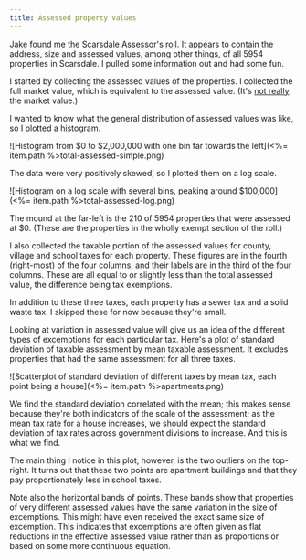 ```yaml
---
title: Assessed property values
---
```


[Jake](https://twitter.com/jbialer/) found me the Scarsdale Assessor's 
[roll](https://github.com/tlevine/scarsdale-data/blob/master/assessor/2012.pdf?raw=true).
It appears to contain the address, size and assessed values, among other
things, of all 5954 properties in Scarsdale. I pulled some information out and
had some fun.

I started by collecting the assessed values of the properties. I collected
the full market value, which is equivalent to the assessed value. (It's 
[not really]() the market value.)

I wanted to know what the general distribution of assessed values was like,
so I plotted a histogram.

![Histogram from $0 to $2,000,000 with one bin far towards the left](<%= item.path %>total-assessed-simple.png)

The data were very positively skewed, so I plotted them on a log scale.

![Histogram on a log scale with several bins, peaking around $100,000](<%= item.path %>total-assessed-log.png)

The mound at the far-left is the 210 of 5954 properties that were assessed
at $0. (These are the properties in the wholly exempt section of the roll.)

I also collected the taxable portion of the assessed values for
county, village and school taxes for each property. These figures are in the
fourth (right-most) of the four columns, and their labels are in the third
of the four columns. These are all equal to or slightly less than the total
assessed value, the difference being tax exemptions.

In addition to these three taxes, each property has a sewer tax and a solid
waste tax. I skipped these for now because they're small.

Looking at variation in assessed value will give us an idea of the different
types of excemptions for each particular tax. Here's a plot of standard
deviation of taxable assessment by mean taxable assessment. It excludes
properties that had the same assessment for all three taxes.

![Scatterplot of standard deviation of different taxes by mean tax, each point being a house](<%= item.path %>apartments.png)

We find the standard deviation correlated with the mean; this makes sense
because they're both indicators of the scale of the assessment; as the mean
tax rate for a house increases, we should expect the standard deviation of
tax rates across government divisions to increase. And this is what we find.

The main thing I notice in this plot, however, is the two outliers on the
top-right. It turns out that these two points are apartment buildings and
that they pay proportionately less in school taxes.

Note also the horizontal bands of points. These bands show that properties of
very different assessed values have the same variation in the size of
excemptions. This might have even received the exact same size of excemption.
This indicates that excemptions are often given as flat reductions in the
effective assessed value rather than as proportions or based on some more
continuous equation.


